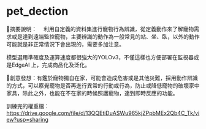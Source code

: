 # pet_dection
🐶摘要說明：　
利用自定義的資料集進行寵物行為辨識，從定義動作來了解寵物需求或是達到遠端監控寵物，主要辨識的動作為一般常見的站、坐、臥，以外的動作可能就是非正常情況下會出現的，需要多加注意。

模型選用準確度及運算速度都很強大的YOLOv3，不僅這樣也方便部署在監視器或是EdgeAI 上，完成商品化及泛化。

🐶創意發想：有鑑於寵物獨自在家，可能會造成危害或是其他災難，採用動作辨識的方式，可以察覺寵物是否再進行異常的行動或行為，防止或降低寵物的破壞家中家具，除此之外，也能在不在家的時候照護寵物，達到即時反應的功能。

訓練完的權重檔：https://drive.google.com/file/d/13QQEtiDuASWu965kjZPpbMEx2Qb4C_Tk/view?usp=sharing

